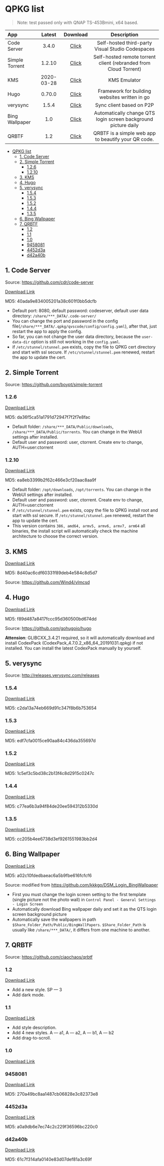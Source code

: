 # QPKG list

> Note: test passed only with QNAP TS-453Bmini, x64 based.

| App            |   Latest   |                                            Download                                            |                           Description                            |
| :------------- | :--------: | :--------------------------------------------------------------------------------------------: | :--------------------------------------------------------------: |
| Code Server    |   3.4.0    |      [Click](https://github.com/Jay-Young/qpkg/raw/master/code-server/qvscode_3.4.0.qpkg)      |         Self-hosted third-party Visual Studio Codespaces         |
| Simple Torrent |   1.2.10   | [Click](https://github.com/Jay-Young/qpkg/raw/master/simple-torrent/simpletorrent_1.2.10.qpkg) | Self-hosted remote torrent client (rebranded from Cloud Torrent) |
| KMS            | 2020-03-28 |         [Click](https://github.com/Jay-Young/qpkg/raw/master/kms/kms_2020-03-28.qpkg)          |                           KMS Emulator                           |
| Hugo           |   0.70.0   |          [Click](https://github.com/Jay-Young/qpkg/raw/master/hugo/qhugo_0.70.0.qpkg)          |          Framework for building websites written in go           |
| verysync       |   1.5.4    |       [Click](https://github.com/Jay-Young/qpkg/raw/master/verysync/verysync_1.5.4.qpkg)       |                     Sync client based on P2P                     |
| Bing Wallpaper |    1.0     |   [Click](https://github.com/Jay-Young/qpkg/raw/master/bingwallpaper/bingwallpaper_1.0.qpkg)   |  Automatically change QTS login screen background picture daily  |
| QRBTF          |  1.2   |         [Click](https://github.com/Jay-Young/qpkg/raw/master/qrbtf/qrbtf_1.2.qpkg)         |       QRBTF is a simple web app to beautify your QR code.        |

<!-- TOC -->

- [QPKG list](#qpkg-list)
  - [1. Code Server](#1-code-server)
  - [2. Simple Torrent](#2-simple-torrent)
    - [1.2.6](#126)
    - [1.2.10](#1210)
  - [3. KMS](#3-kms)
  - [4. Hugo](#4-hugo)
  - [5. verysync](#5-verysync)
    - [1.5.4](#154)
    - [1.5.3](#153)
    - [1.5.2](#152)
    - [1.4.4](#144)
    - [1.3.5](#135)
  - [6. Bing Wallpaper](#6-bing-wallpaper)
  - [7. QRBTF](#7-qrbtf)
    - [1.2](#12)
    - [1.1](#11)
    - [1.0](#10)
    - [9458081](#9458081)
    - [4452d3a](#4452d3a)
    - [d42a40b](#d42a40b)

## 1. Code Server

Source: <https://github.com/cdr/code-server>

[Download Link](code-server/qvscode_3.4.0.qpkg)

MD5: 40ada9e834005201a38c601f0bb5dcfb

- Default port: 8080, default password: codeserver, default user data directory: `/share/***_DATA/.code-server/`
- You can change the port and password in the config file(`/share/***_DATA/.qpkg/qvscode/config/config.yaml`), after that, just restart the app to apply the config.
- So far, you can not change the user data directory, because the `user-data-dir` option is still not working in the `config.yaml`.
- if `/etc/stunnel/stunnel.pem` exists, copy the file to QPKG cert directory and start with ssl secure. If `/etc/stunnel/stunnel.pem` renewed, restart the app to update the cert.

## 2. Simple Torrent

Source: <https://github.com/boypt/simple-torrent>

### 1.2.6

[Download Link](simple-torrent/simpletorrent_1.2.6.qpkg)

MD5: da36f5ca51a1791d72947f7f2f7e8fac

- Default folder: `/share/***_DATA/Public/downloads`, `/share/***_DATA/Public/torrents`. You can change in the WebUI settings after installed.
- Default user and password: user, ctorrent. Create env to change, AUTH=user:ctorrent

### 1.2.10

[Download Link](simple-torrent/simpletorrent_1.2.10.qpkg)

MD5: ea8eb3399b2f62c466e3cf20aac8aa9f

- Default folder: `/opt/downloads`, `/opt/torrents`. You can change in the WebUI settings after installed.
- Default user and password: user, ctorrent. Create env to change, AUTH=user:ctorrent
- if `/etc/stunnel/stunnel.pem` exists, copy the file to QPKG install root and start with ssl secure. If `/etc/stunnel/stunnel.pem` renewed, restart the app to update the cert.
- This version contains `386, amd64, armv5, armv6, armv7, arm64` all binaries, the install script will automatically check the machine architecture to choose the correct version.

## 3. KMS

[Download Link](kms/kms_2020-03-28.qpkg)

MD5: 8d40ac6cdf60331f89deb4e584c8d5d7

Source: <https://github.com/Wind4/vlmcsd>

## 4. Hugo

[Download Link](hugo/qhugo_0.70.0.qpkg)

MD5: f89d487a8417fccc95d360500bd674dd

Source: <https://github.com/gohugoio/hugo>

**Attension**: GLIBCXX_3.4.21 required, so it will automatically download and install CodexPack (CodexPack_4.7.0.2_x86_64_20191031.qpkg) if not installed. You can install the latest CodexPack manually by yourself.

## 5. verysync

Source: <http://releases.verysync.com/releases>

### 1.5.4

[Download Link](verysync/verysync_1.5.4.qpkg)

MD5: c2da13a74eb669d91c347f8b6b753654

### 1.5.3

[Download Link](verysync/verysync_1.5.3.qpkg)

MD5: edf7cfa0015ce90aa84c436da355697d

### 1.5.2

[Download Link](verysync/verysync_1.5.2.qpkg)

MD5: 1c5ef3c5bd38c2b13f4c8d2915c0247c

### 1.4.4

[Download Link](verysync/verysync_1.4.4.qpkg)

MD5: c77ea6b3a94f84de20ee594312b5330d

### 1.3.5

[Download Link](verysync/verysync_1.3.5.qpkg)

MD5: cc205b4ee6738d3ef9261551983bb2d4

## 6. Bing Wallpaper

[Download Link](bingwallpaper/bingwallpaper_1.0.qpkg)

MD5: a02c10fdedbaeac6a5b9fbe616fcfcf6

Source: modified from <https://github.com/kkkgo/DSM_Login_BingWallpaper>

- First you must change the login screen setting to the first template (single picture not the photo wall) in `Control Panel - General Settings - Login Screen`
- Automatically download Bing wallpaper daily and set it as the QTS login screen background picture
- Automatically save the wallpapers in path `$Share_Folder_Path/Public/BingWallPapers`. `$Share_Folder_Path` is usually like `/share/***_DATA/`, it differs from one machine to another.

## 7. QRBTF

Source: <https://github.com/ciaochaos/qrbtf>

### 1.2

[Download Link](qrbtf/qrbtf_1.2.qpkg)

- Add a new style.
  SP — 3
- Add dark mode.

### 1.1

[Download Link](qrbtf/qrbtf_1.1.qpkg)

- Add style description.
- Add 4 new styles.
  A — a1, A — a2, A — b1, A — b2
- Add drag-to-scroll.

### 1.0

[Download Link](qrbtf/qrbtf_1.0.qpkg)

### 9458081

[Download Link](qrbtf/qrbtf_9458081.qpkg)

MD5: 270a49bc8aa1487cb06828e3c82373e8

### 4452d3a

[Download Link](qrbtf/qrbtf_4452d3a.qpkg)

MD5: a0a9db6e7ec74c2c229f36596bc220c0

### d42a40b

[Download Link](qrbtf/qrbtf_d42a40b.qpkg)

MD5: 61c7f314afa0140e83d07def81a3c69f
